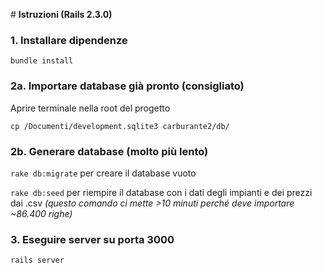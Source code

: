 # **Istruzioni (Rails 2.3.0)**



### 1. Installare **dipendenze**

`bundle install`



### 2a. Importare **database** già pronto (consigliato)

Aprire terminale nella root del progetto

`cp /Documenti/development.sqlite3 carburante2/db/` 

### 2b. Generare **database** (molto più lento) 

`rake db:migrate` per creare il database vuoto

`rake db:seed` per riempire il database con i dati degli impianti e dei prezzi dai .csv _(questo comando ci mette >10 minuti perché deve importare ~86.400 righe)_



### 3. Eseguire **server** su porta 3000

`rails server` 

